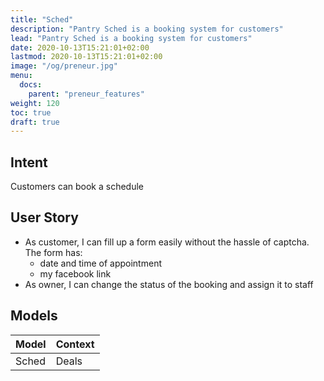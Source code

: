 ```yaml
---
title: "Sched"
description: "Pantry Sched is a booking system for customers"
lead: "Pantry Sched is a booking system for customers"
date: 2020-10-13T15:21:01+02:00
lastmod: 2020-10-13T15:21:01+02:00
image: "/og/preneur.jpg"
menu:
  docs:
    parent: "preneur_features"
weight: 120
toc: true
draft: true
---
```



## Intent 

Customers can book a schedule 


## User Story

- As customer, I can fill up a form easily without the hassle of captcha. The form has:
  - date and time of appointment 
  - my facebook link
- As owner, I can change the status of the booking and assign it to staff



## Models


Model | Context
--- | ---
Sched | Deals
